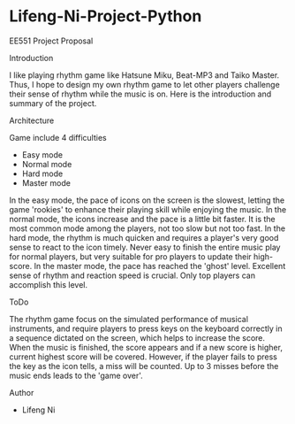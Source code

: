 # Lifeng-Ni-Project-Python
EE551 Project Proposal

Introduction

I like playing rhythm game like Hatsune Miku, Beat-MP3 and Taiko Master. Thus, I hope to design my own rhythm game to let other players challenge their sense of rhythm while the music is on.
Here is the introduction and summary of the project.

Architecture

Game include 4 difficulties
* Easy mode
* Normal mode
* Hard mode
* Master mode

In the easy mode, the pace of icons on the screen is the slowest, letting the game 'rookies' to enhance their playing skill while enjoying the music.
In the normal mode, the icons increase and the pace is a little bit faster. It is the most common mode among the players, not too slow but not too fast.
In the hard mode, the rhythm is much quicken and requires a player's very good sense to react to the icon timely. Never easy to finish the entire music play for normal players, but very suitable for pro players to update their high-score.
In the master mode, the pace has reached the 'ghost' level. Excellent sense of rhythm and reaction speed is crucial. Only top players can accomplish this level.

ToDo

The rhythm game focus on the simulated performance of musical instruments, and require players to press keys on the keyboard correctly in a sequence dictated on the screen, which helps to increase the score. When the music is finished, the score appears and if a new score is higher, current highest score will be covered. 
However, if the player fails to press the key as the icon tells, a miss will be counted. Up to 3 misses before the music ends leads to the 'game over'.

Author

* Lifeng Ni
